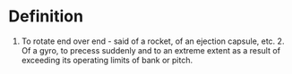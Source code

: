 # Definition

1.  To rotate end over end - said of a rocket, of an ejection capsule,
    etc. 2. Of a gyro, to precess suddenly and to an extreme extent as a
    result of exceeding its operating limits of bank or pitch.
